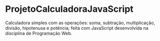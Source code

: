 # ProjetoCalculadoraJavaScript
Calculadora simples com as operações: soma, subtração, multiplicação, divisão, hipotenusa e potência; feita com JavaScript desenvolvida na disciplina de Programação Web.
